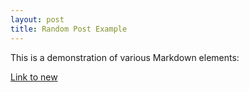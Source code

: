 ```yaml
---
layout: post
title: Random Post Example
---
```


This is a demonstration of various Markdown elements:

[Link to new](https://github.com/rmbatchou/rmbatchou.github.io/blob/master/blogp/blog1.html)
